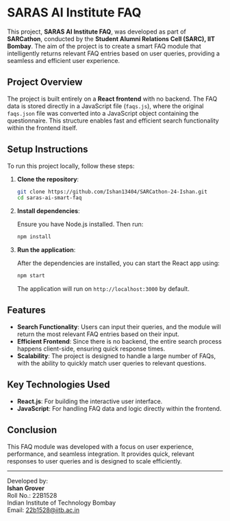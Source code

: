 
# SARAS AI Institute FAQ

This project, **SARAS AI Institute FAQ**, was developed as part of **SARCathon**, conducted by the **Student Alumni Relations Cell (SARC), IIT Bombay**. The aim of the project is to create a smart FAQ module that intelligently returns relevant FAQ entries based on user queries, providing a seamless and efficient user experience.

## Project Overview

The project is built entirely on a **React frontend** with no backend. The FAQ data is stored directly in a JavaScript file (`faqs.js`), where the original `faqs.json` file was converted into a JavaScript object containing the questionnaire. This structure enables fast and efficient search functionality within the frontend itself.

## Setup Instructions

To run this project locally, follow these steps:

1. **Clone the repository**:

   ```bash
   git clone https://github.com/Ishan13404/SARCathon-24-Ishan.git
   cd saras-ai-smart-faq
   ```

2. **Install dependencies**:

   Ensure you have Node.js installed. Then run:

   ```bash
   npm install
   ```

3. **Run the application**:

   After the dependencies are installed, you can start the React app using:

   ```bash
   npm start
   ```

   The application will run on `http://localhost:3000` by default.

## Features

- **Search Functionality**: Users can input their queries, and the module will return the most relevant FAQ entries based on their input.
- **Efficient Frontend**: Since there is no backend, the entire search process happens client-side, ensuring quick response times.
- **Scalability**: The project is designed to handle a large number of FAQs, with the ability to quickly match user queries to relevant questions.

## Key Technologies Used

- **React.js**: For building the interactive user interface.
- **JavaScript**: For handling FAQ data and logic directly within the frontend.

## Conclusion

This FAQ module was developed with a focus on user experience, performance, and seamless integration. It provides quick, relevant responses to user queries and is designed to scale efficiently.

---

Developed by:  
**Ishan Grover**  
Roll No.: 22B1528  
Indian Institute of Technology Bombay  
Email: 22b1528@iitb.ac.in
